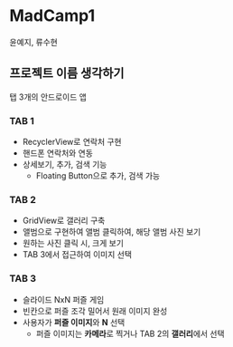 # MadCamp1
윤예지, 류수현

## 프로젝트 이름 생각하기
탭 3개의 안드로이드 앱

### TAB 1
- RecyclerView로 연락처 구현 
- 핸드폰 연락처와 연동
- 상세보기, 추가, 검색 기능
  - Floating Button으로 추가, 검색 가능

### TAB 2
- GridView로 갤러리 구축
- 앨범으로 구현하여 앨범 클릭하여, 해당 앨범 사진 보기
- 원하는 사진 클릭 시, 크게 보기 
- TAB 3에서 접근하여 이미지 선택

### TAB 3
- 슬라이드 NxN 퍼즐 게임
- 빈칸으로 퍼즐 조각 밀어서 원래 이미지 완성
- 사용자가 **퍼즐 이미지**와 **N** 선택
  - 퍼즐 이미지는 **카메라**로 찍거나 TAB 2의 **갤러리**에서 선택

